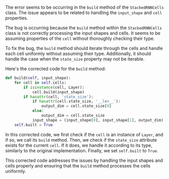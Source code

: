 The error seems to be occurring in the `build` method of the `StackedRNNCells` class. The issue appears to be related to handling the `input_shape` and `cell` properties.

The bug is occurring because the `build` method within the `StackedRNNCells` class is not correctly processing the input shapes and cells. It seems to be assuming properties of the `cell` without thoroughly checking their type.

To fix the bug, the `build` method should iterate through the cells and handle each cell uniformly without assuming their type. Additionally, it should handle the case when the `state_size` property may not be iterable.

Here's the corrected code for the `build` method:

```python
def build(self, input_shape):
    for cell in self.cells:
        if isinstance(cell, Layer):
            cell.build(input_shape)
        if hasattr(cell, 'state_size'):
            if hasattr(cell.state_size, '__len__'):
                output_dim = cell.state_size[0]
            else:
                output_dim = cell.state_size
            input_shape = (input_shape[0], input_shape[1], output_dim)
    self.built = True
```

In this corrected code, we first check if the `cell` is an instance of `Layer`, and if so, we call its `build` method. Then, we check if the `state_size` attribute exists for the current `cell`. If it does, we handle it according to its type, similarly to the original implementation. Finally, we set `self.built` to `True`.

This corrected code addresses the issues by handling the input shapes and cells properly and ensuring that the `build` method processes the cells uniformly.